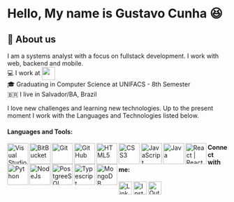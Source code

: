 # Hello, My name is Gustavo Cunha :laughing:

## :scroll: About us 
I am a systems analyst with a focus on fullstack development. I work with web, backend and mobile. <br/>
:computer: I work at <img align="center" width="30px" src="https://media-exp1.licdn.com/dms/image/C560BAQHFLnOLOUEj2g/company-logo_200_200/0/1519912122362?e=1616630400&v=beta&t=3SgGqB6LSXUg2lIRbldMdnETRY_2uKtq0k2Gyw5zYxE"/> <br/>
:mortar_board: Graduating in Computer Science at UNIFACS - 8th Semester <br/>
🇧🇷  I live in Salvador/BA, Brazil <br>

I love new challenges and learning new technologies. 
Up to the present moment I work with the Languages and Technologies listed below.

#### Languages and Tools:

<img align="left" alt="Visual Studio Code" width="48px" src="https://img.icons8.com/fluent/48/000000/visual-studio-code-2019.png" />
<img align="left" alt="BitBucket" width="48px" src="https://img.icons8.com/color/48/000000/bitbucket.png"/>
<img align="left" alt="Git" width="48px" src="https://img.icons8.com/color/48/000000/git.png" />
<img align="left" alt="GitHub" width="48px" src="https://img.icons8.com/fluent/48/000000/github.png" />
<img align="left" alt="HTML5" width="48px" src="https://img.icons8.com/color/48/000000/html-5.png" />
<img align="left" alt="CSS3" width="48px" src="https://img.icons8.com/color/48/000000/css3.png" />
<img align="left" alt="JavaScript" width="48px" src="https://img.icons8.com/color/48/000000/javascript.png" />
<img align="left" alt="Java" width="48px" src="https://img.icons8.com/color/48/000000/java-coffee-cup-logo.png"/>
<img align="left" alt="React | React Native" width="48px" src="https://img.icons8.com/color/48/000000/react-native.png" />
<img align="left" alt="Python" width="48px" src="https://img.icons8.com/color/48/000000/python.png"/>
<img align="left" alt="NodeJs" width="48px" src="https://img.icons8.com/color/48/000000/nodejs.png"/>
<img align="left" alt="PostgreeSQL" width="48px" src="https://img.icons8.com/color/48/000000/postgreesql.png"/>
<img align="left" alt="Typescript" width="48px" src="https://img.icons8.com/color/48/000000/typescript.png"/>
<img align="left" alt="MongoDB" width="48px" src="https://img.icons8.com/color/48/000000/mongodb.png"/>

#### Connect with me:
[<img align="center" alt="LinkedIn" width="30px" margin="5px" src="https://img.icons8.com/fluent/30/000000/linkedin.png" />](https://www.linkedin.com/in/gustavo-cunha-contact/) 
[<img align="center" alt="Instagram" width="30px" margin="5px" src="https://img.icons8.com/fluent/30/000000/instagram-new.png" />](https://www.instagram.com/gustav.oliveira_/)
[<img align="center" alt="Outlook" width="30px" margin="5px" src="https://img.icons8.com/fluent/30/000000/microsoft-outlook-2019.png"/>](mailto:gustavo.oliveira-98@hotmail.com)
<br />
